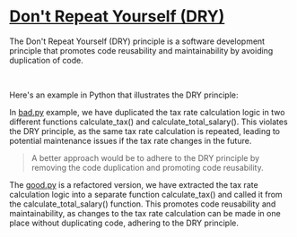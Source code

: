 # [Don't Repeat Yourself (DRY)](https://en.wikipedia.org/wiki/Don't_repeat_yourself)

The Don't Repeat Yourself (DRY) principle is a software development principle that promotes code reusability and maintainability by avoiding duplication of code.

<br />

Here's an example in Python that illustrates the DRY principle:

In [bad.py](/DRY/bad.py) example, we have duplicated the tax rate calculation logic in two different functions calculate_tax() and calculate_total_salary(). This violates the DRY principle, as the same tax rate calculation is repeated, leading to potential maintenance issues if the tax rate changes in the future.

> A better approach would be to adhere to the DRY principle by removing the code duplication and promoting code reusability.

The [good.py](/DRY/good.py) is a refactored version, we have extracted the tax rate calculation logic into a separate function calculate_tax() and called it from the calculate_total_salary() function. This promotes code reusability and maintainability, as changes to the tax rate calculation can be made in one place without duplicating code, adhering to the DRY principle.
